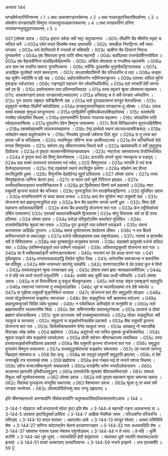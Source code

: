 अध्यायः 144

पाण्डवैर्मन्दरगिरिगमनम् ॥ 1 ॥ तथा आकाशगङ्गासेवनम् ॥ 2 ॥ तथा नरकासुरास्थिराशिदर्शनम् ॥ 3 ॥ लोमशेन पाण्डवान्प्रति विष्णुना नरकासुरवधप्रकारकथनम् ॥ 4 ॥ तथा वराहरूपिणा हरिणा भारावमग्नभूम्युद्धरणकथनम् ॥ 5 ॥

001 [लोमश उवाच ।
001a द्रष्टारः पर्वताः सर्वे नद्यः सपुरकाननाः ।
001c तीर्थानि चैव श्रीमन्ति स्पृष्टं च सलिलं करैः ॥
002a पर्वतं मन्दरं दिव्यमेष पन्थाः प्रयास्यति ।
002c समाहीता निरुद्विग्नाः सर्वे भवत पाण्डवाः ॥
003a अयं देवनिवासो वै गन्तव्यो वो भविष्यति ।
003c ऋषीणां चैव दिव्यानां निवासः पुण्यकर्मणां ॥
004a एषा शिवजला पुण्या याति सौम्य महानदी ।
004c बदरीप्रभवा राजन्देवर्षिगणसेविता ॥
005a एषा वैहायसैर्नित्यं वालखिल्यैर्महात्मभिः ।
005c अर्चिता चोपयाता च गन्धर्वैश्च महात्मभिः ॥
006a अत्र साम स्म गायन्ति सामगाः पुण्यनिःस्वनाः ।
006c मरीचिः पुलहश्चैव भृगुश्चैवाङ्गिरास्तथा ॥
007a अत्राह्निकं सुरश्रेष्ठो जपते समरुद्गणः ।
007c साध्याश्चैवाश्विनौ चैव परिधावन्ति तं तदा ॥
008a चन्द्रमाः सह सूर्येण ज्योतीषि च ग्रहैः सह ।
008c अहोरात्रविभागेन नदीमेनामनुव्रजन् ॥
009a एतस्याः सलिलं मूर्ध्नि वृषाङ्कः पर्यधारयत् ।
009c गङ्गाद्वारे महाभाग येन लोकस्थितिर्भवेत् ॥
010a एतां भगवतीं देवीं भवन्तः सर्व एव हि ।
010c प्रयतेनात्मना तात प्रतिगम्याभिवादत ॥
011a तस्य तद्वचनं श्रुत्वा लोमशस्य महात्मनः ।
011c आकाशगङ्गां प्रयताः पाण्डवास्तेऽभ्यवादयन् ॥
012a अभिवाद्य च ते सर्वे पाण्डवा धर्मचारिणः ।
012c पुनः प्रयाताः संहृष्टाः सर्वैर्ऋषिगणैः सह ॥
013a ततो दूरात्प्रकाशन्तं पाण्डुरं मेरुसन्निभम् ।
013c ददृशुस्ते नरश्रेष्ठा विकीर्णं सर्वतोदिशम् ॥
014a तान्प्रष्टुकामान्विज्ञाय पाण्डवान्स तु लोमशः ।
014c उवाच वाक्यं वाक्यज्ञः शृणुध्वं पाण्डुनन्दनाः ॥
015a एतद्विकीर्णं सुश्रीमत्कैलासशिखरोपमम् ।
015c यत्पश्यसि नरश्रेष्ठ पर्वतप्रतिमं स्थितम् ॥
016a एतान्यस्थीनि दैत्यस्य नरकस्य महात्मनः ।
016c पर्वतप्रतिमं भाति पर्वतप्रस्तराश्रितम् ॥
017a पुरातनेन देवेन विष्णुना परमात्मना ।
017c दैत्यो विनिहतस्तेन सुरराजहितैषिणा ॥
018a दशवर्षसहस्राणि तपस्तप्यन्महामनाः ।
018c  ऐन्द्रं प्रार्थयते स्थानं तपःस्वाध्यायविक्रमात् ॥
019a तपोबलेन महता बाहुवेगबलेन च ।
019c नित्यमेव दुराधर्षो धर्षयन्स दितेः सुतः ॥
020a स तु तस्य बलं ज्ञात्वा धर्मे च चरितव्रतम् ।
020c भयाभिभूतः संविग्नः शक्र आसीत्तदाऽनघ ॥
021a तेन सञ्चिन्तितो देवो मनसा विष्णुरव्ययः ।
021c सर्वत्रगः प्रभुः श्रीमानागतश्च स्थितो बभौ ॥
022a ऋषयश्चापि तं सर्वे तुष्टुवुश्च दिवौकसः ॥
023a  तं दृष्ट्वा ज्वलमानश्रीर्भगवान्हव्यवाहनः ।
023c नष्टतेजाः समभवत्तस्य तेजोभिभर्त्सितः ॥
024a तं दृष्ट्वा वरदं देवं विष्णुं देवगणेश्वरम् ।
024c प्राञ्जलिः प्रणतो भूत्वा नमस्कृत्य च वज्रभृत् ।
024e प्राह वाक्यं ततस्तत्त्वं यतस्तस्य भयं भवेत् ॥
025 विष्णुरुवाच ।
025a जानामि ते भयं शक्र दैत्येन्द्रान्नरकात्ततः ।
025c ऐन्द्रं रप्रार्थयते स्थानं तपःसिद्धेन कर्मणा ॥
026a सोहमेनं तव प्रीत्या तपःसिद्धमपि ध्रुवम् ।
026c वियुनज्मि देहाद्देवेनद्र मुहूर्तं प्रतिपालय ॥
027 लोमश उवाच ।
027a तस्य विष्णुर्महातेजाः पाणिना चेतनां हरत् ।
027c स पपात ततो भूमौ गिरिराज इवाहतः ।
027e तस्यैतदस्थिसङ्घातं मायाविनिहतस्य वै ॥
028a इदं द्वितीयमपरं विष्णो कर्म प्रकाशते ॥
029a नष्टा वसुमती कृत्स्ना पाताले चैव मज्जिता ।
029c पुनरुद्धरिता तेन वाराहेणैकशृङ्गिणा ॥
030 युधिष्ठिर उवाच ।
030a मगवन्विस्तरेणे मां कथां कथय तत्त्वतः ॥
031a कथं तेन सुरेशेन नष्टा वसुमती तदा ।
031c योजनानां शतं ब्रह्मन्पुनरुद्धरिता तदा ॥
032a केन चैव प्रकारेण जगतो धरणी ध्रुवा ।
032c शिवा देवी महाभागा सर्वसस्यप्ररोहिणी ।
032e कस्य चैव प्रभावाद्धि योजनानां शतं गता ॥
033a केन तद्वीर्यसर्वस्वं दर्शितं परमात्मनः|
033c एतत्सर्वं यथातत्त्वमिच्छामि द्विजसत्तम |
033e श्रोतुं विस्तरशः सर्वं त्वं हि तस्य प्रतिश्रयः ॥
034 लोमश उवाच ।
034a यत्तेऽहं परिपृष्टोऽस्मि कथामेतां युधिष्ठिर ।
034c तत्सर्वमखिलेनेह श्रूयतां मम भाषतः ॥
035a पुरा कृतयुगे तात वर्तमाने भयङ्करे ।
035c यमत्वं कारयामास आदिदेवः पुरातनः ॥
036a यमत्वं कुर्वतस्तस्य देवदेवस्य धीमतः ।
036c न तत्र म्रियते कश्चिज्जायते वा तथाऽच्युत ॥
037a वर्धन्ते पक्षिसङ्घाश्च तथा पशुगवेडकम् ।
037c गवाश्वं च मृगाश्चैव सर्वे ते पिशिताशनाः ॥
038a तथा पुरुषशार्दूल मानुषाश्च परन्तप ।
038c सहस्रशो ह्ययुतशो वर्धन्ते सलिलं यथा ॥
039a एतस्मिन्सङ्कुले तात वर्तमाने भयङ्करे ।
039c अतिभाराद्वसुमती योजनानां शतं गता ॥
040a सा वै व्यथितसर्वाङ्गी भारेणाक्रान्तचेतना ।
040c नारायणं वरं देवं प्रपन्ना शरणं गता ॥
041 पृथिव्युवाच ।
041a भगवंस्त्वत्प्रसादाद्धि तिष्ठेयं सुचिरं त्विह ।
041c भारेणास्मि समाक्रान्ता न शक्नोस्मि स्म वर्तितुम् ॥
042a ममेमं भगवन्भारं व्यपनेतुं त्वमर्हसि ।
042c शरणागताऽस्मि ते देव प्रसादं कुरु मे विभो ॥
043a तस्यास्तद्वचनं श्रुत्वा भगवानक्षरः प्रभुः ।
043c प्रोवाच वचनं हृष्टः श्राव्याक्षरसमीरितम् ॥
044a न ते महि भयं कार्यं भारार्ते वसुधारिणि ।
044c अयमेवं तथा कुर्मि यथा लध्वी भविष्यसि ॥
045 लोमश उवाच ।
045a स तां विसर्जयित्वा तु वसुधां शैलकुण्डलाम् ।
045c ततो वराहः संवृत्त एकशृङ्गो महाद्युतिः ॥
046a रक्ताभ्यां नयनाभ्यां तु भयमुत्पादयन्निव ।
046c धूमं च ज्वलयँल्लक्ष्म्या तत्र देशे व्यवर्धत ॥
047a स गृहीत्वा वसुमतीं शृङ्गेणैकेन भास्वता ।
047c योजनानां शतं वीर समुद्धरति सोऽक्षरः ॥
048a तस्यां चोद्धार्यमाणायां सङ्क्षोभः समजायत ।
048c देवाः सङ्क्षुभिताः सर्वे ऋषयश्च तपोधनाः ॥
049a हाहाभूतमभूत्सर्वं त्रिदिवं व्योम भूस्तथा ।
049c न पर्यवस्थितः कश्चिद्देवो वा मानुषोपि वा ॥
050a ततो ब्रह्माणमासीनं ज्वलमानमिव श्रिया ।
050c देवाः सर्षिगणाश्चैव उपतस्थुरनेकशः ॥
051a उपसर्प्य च देवेशं ब्रह्माणं लोकसाक्षिकम् ।
051c भूत्वा प्राञ्जलयः सर्वे वाक्यमुच्चारयंस्तदा ॥
052a लोकाः सङ्क्षुभिताः सर्वे व्याकुलं च चराचरम् ।
052c समुद्राणां च सङ्क्षोभस्त्रिदशेश प्रकाशते ॥
053a सैषा वसुमती कृत्स्ना योजनानां शतं गता ।
053c किमेतत्किम्प्रभावेण येनेदं व्याकुलं जगत् ।
053e आख्यातु नो भवाञ्शीघ्रं विसञ्ज्ञाः स्मेह सर्वशः ॥
054 ब्रह्मोवाच ।
054a असुरेभ्यो भयं नास्ति युष्माकं कुत्रचित्क्वचित् ।
054c श्रूयतां यत्कृते त्वेष सङ्क्षोभो जायतेऽमराः ॥
055a योसौ सर्वत्रगः श्रीमानक्षरात्मा व्यवस्थितः ।
055c तस्य प्रभावात्सङ्क्षोभस्त्रिदिवस्य प्रकाशते ॥
056a यैषा वसुमती कृत्स्ना योजनानां शतं गता ।
056c समुद्धृता पुनस्तेन विष्णुना परमात्मना ॥
057a तस्यामुद्धार्यमाणायां सङ्क्षोभः समजायत ।
057c एवं भवन्तो जानन्तु च्छिद्यतां संशयश्च वः ॥
058 देवा ऊचुः ।
058a क्व तद्भूतं वसुमतीं समुद्धरति हृष्टवत् ।
058c तं देशं भगवन्ब्रूहि तत्र यास्यामहे वयम् ॥
059 ब्रह्मोवाच ।
059a हन्त गच्छत भद्रं वो नन्दने पशय्त स्थितम् ।
059c एषोत्र भगवाञ्श्रीमान्मुपर्णः सम्प्रकाशते ॥
060a वाराहेणैव रूपेण भगवाँल्लोकभावनः ।
060c कालानल इवाभाति पृथिवीतलमुद्धरन् ॥
061a एतस्योरसि सुव्यक्तं श्रीवत्समभिराजते ।
061c पश्यध्वं विबुधाः सर्वे भूतमेतदनामयम् ॥
062 लोमश उवाच ।
062a ततो दृष्ट्वा महात्मानं श्रुत्वा चामन्त्र्य चामराः ।
062c पितामहं पुरस्कृत्य जग्मुर्देवा यथागतम् ॥
063 वैशम्पायन उवाच ।
063a श्रुत्वा तु तां कथां सर्वे पाण्डवा जनमेजय ।
063c लोमशादेशितेनाशु यथा जग्मुः प्रहृष्टवत् ॥

इति श्रीमन्महाभारते अरण्यपर्वणि तीर्थयात्रापर्वणि चतुश्चत्वारिंशदधिकशततमोऽध्यायः ॥ 144 ॥

3-144-1 भोद्रष्टारः सर्वे मन्दरादन्ये पर्वता दृष्टा इति शेषः ॥ 3-144-4 महानदी गङ्गा अलकनन्दा वा ॥ 3-144-5 उपयाता इष्टसिद्ध्यर्थं प्रार्थिता ॥ 3-144-7 आह्रिकं नैयमिकं जपम् । परिधावन्ति परिचरन्ति । तमिन्द्रम् ॥ 3-144-10 वादत वादयत । अक्षरलोप आर्षः ॥ 3-144-13 पाण्डुरं श्वेतम् । अस्थां राशिमिति शेषः ॥ 3-144-27 पाणिना चपेटाघातेन चेतनां हरत्प्राणान्जहार ॥ 3-144-32 गता अधस्तादिति शेषः ॥ 3-144-37 पशवश्च गावश्च एडका मेषाश्च पशुगवेडकम् ॥ 3-144-44 न ते त्वया । हे महि । कुर्मि करोमि ॥ 3-144-46 धूमं धूपम् । ज्वलयन्निति हेतौ शतृप्रत्ययः । यथायथा धूमो ज्वलति तथातथाऽवर्धत इत्यर्थः ॥ 3-144-51 वाक्यं उच्चारयन् उच्चारितवन्तः ॥ 3-144-59 नन्दने इन्द्रवने । अत्र एतत्समीपे ॥ 59 ||
